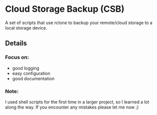 # Cloud Storage Backup (CSB)

A set of scripts that use rclone to backup your remote/cloud storage to a local storage device. 
## Details
### Focus on:
- good logging
- easy configuration
- good documentation


### Note: 
I used shell scripts for the first time in a larger project, so I learned a lot along the way. If you encounter any mistakes please let me now ;)

